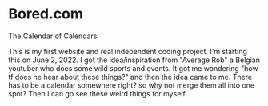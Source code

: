 # Bored.com
The Calendar of Calendars

This is my first website and real independent coding project. I'm starting this on June 2, 2022. I got the idea/inspiration from "Average Rob" a Belgian youtuber
who does some wild sports and events. It got me wondering "how tf does he hear about these things?" and then the idea came to me.
There has to be a calendar somewhere right? so why not merge them all into one spot? Then I can go see these weird things for myself.
